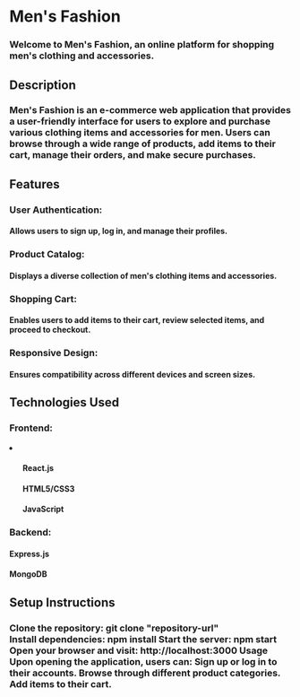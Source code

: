 <h1>Men's Fashion</h1>
<h3>Welcome to Men's Fashion, an online platform for shopping men's clothing and accessories.</h3>

<h2>Description</h2>
<h3>Men's Fashion is an e-commerce web application that provides a user-friendly interface for users to explore and purchase various clothing items and accessories for men. Users can browse through a wide range of products, add items to their cart, manage their orders, and make secure purchases.</h3>

<h2>Features</h2>
<h3>User Authentication:</h3> <h4>Allows users to sign up, log in, and manage their profiles.</h4>
<h3>Product Catalog:</h3> <h4>Displays a diverse collection of men's clothing items and accessories.</h4>
<h3>Shopping Cart:</h3> <h4>Enables users to add items to their cart, review selected items, and proceed to checkout.</h4>
<h3>Responsive Design:</h3> <h4>Ensures compatibility across different devices and screen sizes.</h4>

<h2>Technologies Used</h2>

<h3>Frontend:</h3>
<li>
  <ul><h4>React.js</h4></ul>
  <ul><h4>HTML5/CSS3</h4></ul>
  <ul><h4>JavaScript</h4></ul>
</li>

<h3>Backend:</h3>
<h4><Node.js</h4>
<h4>Express.js</h4>
<h4>MongoDB</h4>

<h2>Setup Instructions</h2>
<h3>
Clone the repository: git clone "repository-url"</br>
Install dependencies: npm install
Start the server: npm start
Open your browser and visit: http://localhost:3000
Usage
Upon opening the application, users can:
Sign up or log in to their accounts.
Browse through different product categories.
Add items to their cart.
</h3>
